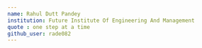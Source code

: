 ```yaml
---
name: Rahul Dutt Pandey 
institution: Future Institute Of Engineering And Management
quote : one step at a time
github_user: rade082
---
```

